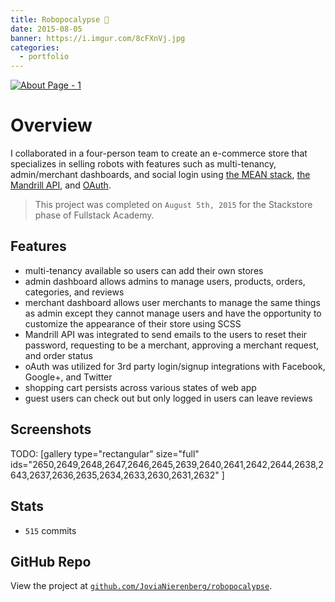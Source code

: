 ```yaml
---
title: Robopocalypse 🤖
date: 2015-08-05
banner: https://i.imgur.com/8cFXnVj.jpg
categories:
  - portfolio
---
```


[![About Page -
1](https://fvcproductions.files.wordpress.com/2015/08/robopocalypse4.png)](https://fvcproductions.files.wordpress.com/2015/08/robopocalypse4.png)

# Overview

I collaborated in a four-person team to create an e-commerce store that specializes in selling robots with features such as multi-tenancy, admin/merchant dashboards, and social login using [the MEAN stack](https://mean.io "MEAN stack"), [the Mandrill API](https://mandrillapp.com/api/docs/ "Mandrill API"), and [OAuth](https://oauth.net/ "OAuth").

> This project was completed on `August 5th, 2015` for the Stackstore phase of Fullstack Academy.

## Features

* multi-tenancy available so users can add their own stores
* admin dashboard allows admins to manage users, products, orders, categories, and reviews
* merchant dashboard allows user merchants to manage the same things as admin except they cannot manage users and have the opportunity to customize the appearance of their store using SCSS
* Mandrill API was integrated to send emails to the users to reset their password, requesting to be a merchant, approving a merchant request, and order status
* oAuth was utilized for 3rd party login/signup integrations with Facebook, Google+, and Twitter
* shopping cart persists across various states of web app
* guest users can check out but only logged in users can leave reviews

## Screenshots

TODO: [gallery type="rectangular" size="full" ids="2650,2649,2648,2647,2646,2645,2639,2640,2641,2642,2644,2638,2643,2637,2636,2635,2634,2633,2630,2631,2632" ]

## Stats

* `515` commits

## GitHub Repo

View the project at [`github.com/JoviaNierenberg/robopocalypse`](https://github.com/JoviaNierenberg/robopocalypse "Robopocalypse").
